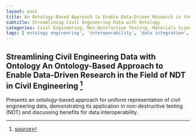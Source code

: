 ```yaml
---
layout: post
title: An Ontology-Based Approach to Enable Data-Driven Research in the Field of NDT in Civil Engineering
subtitle: Streamlining Civil Engineering Data with Ontology
categories: Civil Engineering, Non-Destructive Testing, Materials Science
tags: ['ontology engineering', 'interoperability', 'data integration', 'non-destructive testing', 'NMR relaxometry', 'materials informatics']
---
```


## Streamlining Civil Engineering Data with Ontology An Ontology-Based Approach to Enable Data-Driven Research in the Field of NDT in Civil Engineering [^fn1]

Presents an ontology-based approach for uniform representation of civil engineering data, demonstrating its application in non-destructive testing (NDT) and discussing benefits for data interoperability.

[^fn1]: [source](https://www.mdpi.com/2072-4292/13/12/2426)